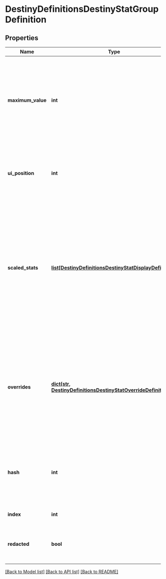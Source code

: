 # DestinyDefinitionsDestinyStatGroupDefinition

## Properties
Name | Type | Description | Notes
------------ | ------------- | ------------- | -------------
**maximum_value** | **int** | The maximum possible value that any stat in this group can be transformed into.  This is used by stats that *don&#39;t* have scaledStats entries below, but thatstill need to be displayed as a progress bar, in which case this is usedas the upper bound for said progress bar.  (the lower bound is always 0) | [optional] 
**ui_position** | **int** | This apparently indicates the position of the stats in the UI?  I&#39;ve returned itin case anyone can use it, but it&#39;s not of any use to us on BNet.  Something&#39;s beinglost in translation with this value. | [optional] 
**scaled_stats** | [**list[DestinyDefinitionsDestinyStatDisplayDefinition]**](DestinyDefinitionsDestinyStatDisplayDefinition.md) | Any stat that requires scaling to be transformed from an \&quot;Investment\&quot; stat to a \&quot;Display\&quot;stat will have an entry in this list.  For more information on what those types of statsmean and the transformation process, see DestinyStatDefinition.  In retrospect, I wouldn&#39;t mind if this was a dictionary keyed by the stat hash instead.But I&#39;m going to leave it be because [[After Apple Picking]]. | [optional] 
**overrides** | [**dict(str, DestinyDefinitionsDestinyStatOverrideDefinition)**](DestinyDefinitionsDestinyStatOverrideDefinition.md) | The game has the ability to override, based on the stat group, what the localized text isthat is displayed for Stats being shown on the item.  Mercifully, no Stat Groups use this feature currently.  If they start using them,we&#39;ll all need to start using them (and those of you who are more prudent than I amcan go ahead and start pre-checking for this.) | [optional] 
**hash** | **int** | The unique identifier for this entity.  Guaranteed to be unique for the type of entity, but not globally.  When entities refer to each other in Destiny content, it is this hash that they are referring to. | [optional] 
**index** | **int** | The index of the entity as it was found in the investment tables. | [optional] 
**redacted** | **bool** | If this is true, then there is an entity with this identifier/type combination, but BNet isnot yet allowed to show it.  Sorry! | [optional] 

[[Back to Model list]](../README.md#documentation-for-models) [[Back to API list]](../README.md#documentation-for-api-endpoints) [[Back to README]](../README.md)


